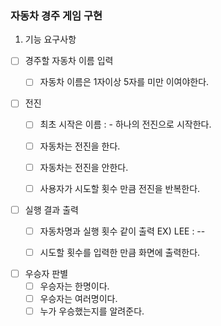 ###  자동차 경주 게임 구현

1. 기능 요구사항 <br/>
  - [ ] 경주할 자동차 이름 입력
     - [ ] 자동차 이름은 1자이상 5자를 미만 이여야한다.


  - [ ] 전진
    - [ ] 최초 시작은 이름 : - 하나의 전진으로 시작한다.
    - [ ] 자동차는 전진을 한다. 
    - [ ] 자동차는 전진을 안한다. 
    - [ ] 사용자가 시도할 횟수 만큼 전진을 반복한다.


  - [ ] 실행 결과 출력
      - [ ] 자동차명과 실행 횟수 같이 출력 EX) LEE : --
      - [ ] 시도할 횟수를 입력한 만큼 화면에 출력한다.     


  - [ ] 우승자 판별
    - [ ] 우승자는 한명이다.
    - [ ] 우승자는 여러명이다.
    - [ ] 누가 우승했는지를 알려준다.